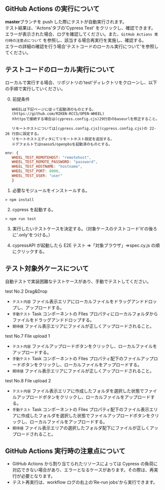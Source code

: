 ## GitHub Actions の実行について

**master**ブランチを push した際にテストが自動実行されます。  
テスト結果は、'Actons'タブの'Cypress Test' をクリックし、確認できます。  
エラーが表示された場合、ログを確認してください。また、`GitHub Actions 実行時の注意点について` を参照し、該当する場合再実行を実施し、確認する。  
エラーの詳細の確認を行う場合'テストコードのローカル実行について'を参照してください。

## テストコードのローカル実行について

ローカルで実行する場合、リポジトリの'test'ディレクトリをクローンし、以下の手順で実行していください。

0. 前提条件

```
   WHEELは下記ページに従って起動済のものとする。
   (https://github.com/RIKEN-RCCS/OPEN-WHEEL)
   ※httpsで接続する場合は(cypress.config.cjs)29行目のbaseurlを修正すること。

   リモートホストについては[cypress.config.cjs](cypress.config.cjs)の 22-26 行目に設定する。
   リモートホストエディタにてリモートホスト設定を追加する。
   ※デフォルトではnaoso5/openpbsを起動済のものとする。
```

```javascript
env: {
   WHEEL_TEST_REMOTEHOST: "remotehost",
   WHEEL_TEST_REMOTE_PASSWORD: "password",
   WHEEL_TEST_HOSTNAME: "hostname",
   WHEEL_TEST_PORT: 8000,
   WHEEL_TEST_USER: "user"
   }
```

1. 必要なモジュールをインストールする。

```
> npm install
```

2. cypress を起動する。

```
> npm run test
```

3. 実行したいテストケースを決定する。（対象ケースのテストコード'it'の後ろに'.only'をつける。）

4. cypressAPI が起動したら E2E テスト ⇒「対象ブラウザ」⇒spec.cy.js の順にクリックする。

## テスト対象外ケースについて

自動テストで実装困難なテストケースがあり、手動でテストしてください。

test No.2 Drag&Drop

- `テスト内容` ファイル表示エリアにローカルファイルをドラッグアンドドロップし、アップロードする。
- `手動テスト` Task コンポーネントの FIles プロパティにローカルフォルダからファイルをドラッグアンドドロップする。
- `期待値` ファイル表示エリアにファイルが正しくアップロードされること。

test No.7 File upload 1

- `テスト内容` ファイルアップロードボタンをクリックし、ローカルファイルをアップロードする。
- `手動テスト` Task コンポーネントの FIles プロパティ配下のファイルアップロードボタンをクリックし、ローカルファイルをアップロードする。
- `期待値` ファイル表示エリアにファイルが正しくアップロードされること。

test No.8 File upload 2

- `テスト内容` ファイル表示エリアに作成したフォルダを選択した状態でファイルアップロードボタンをクリックし、ローカルファイルをアップロードする。
- `手動テスト` Task コンポーネントの FIles プロパティ配下のファイル表示エリアに作成したフォルダを選択した状態でファイルアップロードボタンをクリックし、ローカルファイルをアップロードする。
- `期待値` ファイル表示エリアの選択したフォルダ配下にファイルが正しくアップロードされること。

## GitHub Actions 実行時の注意点について

- GitHub Actions から割り当てられたリソースによっては Cypress の負荷に対応できない場合があり、エラーとなるケースがあります。その際は、再実行が必要となります。
- テスト再実行は、workflow ログの右上の'Re-run jobs'から実行できます。
